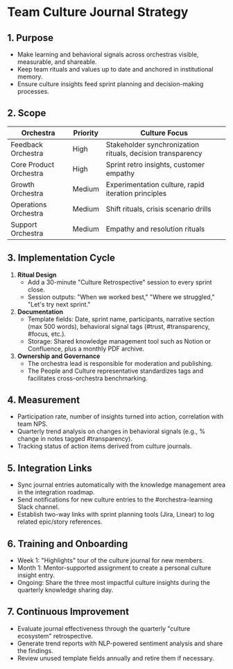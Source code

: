 # Team Culture Journal Strategy

## 1. Purpose
- Make learning and behavioral signals across orchestras visible, measurable, and shareable.
- Keep team rituals and values up to date and anchored in institutional memory.
- Ensure culture insights feed sprint planning and decision-making processes.

## 2. Scope
| Orchestra | Priority | Culture Focus |
| --- | --- | --- |
| Feedback Orchestra | High | Stakeholder synchronization rituals, decision transparency |
| Core Product Orchestra | High | Sprint retro insights, customer empathy |
| Growth Orchestra | Medium | Experimentation culture, rapid iteration principles |
| Operations Orchestra | Medium | Shift rituals, crisis scenario drills |
| Support Orchestra | Medium | Empathy and resolution rituals |

## 3. Implementation Cycle
1. **Ritual Design**
   - Add a 30-minute "Culture Retrospective" session to every sprint close.
   - Session outputs: "When we worked best," "Where we struggled," "Let's try next sprint."
2. **Documentation**
   - Template fields: Date, sprint name, participants, narrative section (max 500 words), behavioral signal tags (#trust, #transparency, #focus, etc.).
   - Storage: Shared knowledge management tool such as Notion or Confluence, plus a monthly PDF archive.
3. **Ownership and Governance**
   - The orchestra lead is responsible for moderation and publishing.
   - The People and Culture representative standardizes tags and facilitates cross-orchestra benchmarking.

## 4. Measurement
- Participation rate, number of insights turned into action, correlation with team NPS.
- Quarterly trend analysis on changes in behavioral signals (e.g., % change in notes tagged #transparency).
- Tracking status of action items derived from culture journals.

## 5. Integration Links
- Sync journal entries automatically with the knowledge management area in the integration roadmap.
- Send notifications for new culture entries to the #orchestra-learning Slack channel.
- Establish two-way links with sprint planning tools (Jira, Linear) to log related epic/story references.

## 6. Training and Onboarding
- Week 1: "Highlights" tour of the culture journal for new members.
- Month 1: Mentor-supported assignment to create a personal culture insight entry.
- Ongoing: Share the three most impactful culture insights during the quarterly knowledge sharing day.

## 7. Continuous Improvement
- Evaluate journal effectiveness through the quarterly "culture ecosystem" retrospective.
- Generate trend reports with NLP-powered sentiment analysis and share the findings.
- Review unused template fields annually and retire them if necessary.
